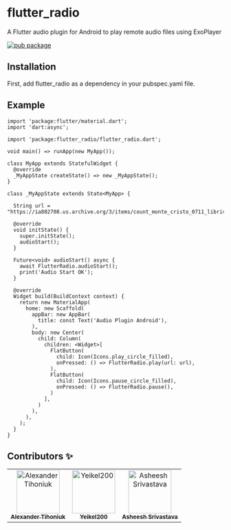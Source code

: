 # flutter_radio

A Flutter audio plugin for Android to play remote audio files using ExoPlayer

[![pub package](https://img.shields.io/badge/pub-0.1.5-blue.svg)](https://pub.dartlang.org/packages/flutter_radio)

## Installation

First, add flutter_radio as a dependency in your pubspec.yaml file.

## Example

```
import 'package:flutter/material.dart';
import 'dart:async';

import 'package:flutter_radio/flutter_radio.dart';

void main() => runApp(new MyApp());

class MyApp extends StatefulWidget {
  @override
  _MyAppState createState() => new _MyAppState();
}

class _MyAppState extends State<MyApp> {

  String url = "https://ia802708.us.archive.org/3/items/count_monte_cristo_0711_librivox/count_of_monte_cristo_001_dumas.mp3";

  @override
  void initState() {
    super.initState();
    audioStart();
  }

  Future<void> audioStart() async {
    await FlutterRadio.audioStart();
    print('Audio Start OK');
  }

  @override
  Widget build(BuildContext context) {
    return new MaterialApp(
      home: new Scaffold(
        appBar: new AppBar(
          title: const Text('Audio Plugin Android'),
        ),
        body: new Center(
          child: Column(
            children: <Widget>[
              FlatButton(
                child: Icon(Icons.play_circle_filled),
                onPressed: () => FlutterRadio.play(url: url),
              ),
              FlatButton(
                child: Icon(Icons.pause_circle_filled),
                onPressed: () => FlutterRadio.pause(),
              )
            ],
          )
        ),
      ),
    );
  }
}
```


## Contributors ✨

<table>
  <tr>
    <td align="center">
      <a href="https://github.com/Dekkee">
        <img src="https://avatars.githubusercontent.com/u/8166473?v=3" width="100px;" alt="Alexander Tihoniuk"/>
        <br />
        <sub><b>Alexander Tihoniuk</b></sub>
      </a>
    </td>
    <td align="center">
      <a href="https://kentcdodds.com">
        <img src="https://avatars.githubusercontent.com/u/26438532?v=3" width="100px;" alt="Yeikel200"/>
        <br />
        <sub><b>Yeikel200</b></sub>
      </a>
    </td>
    <td align="center">
      <a href="https://kentcdodds.com">
        <img src="https://avatars.githubusercontent.com/u/2340826?v=3" width="100px;" alt="Asheesh Srivastava"/>
        <br />
        <sub><b>Asheesh Srivastava</b></sub>
      </a>
    </td>
  </tr>
</table>